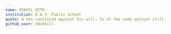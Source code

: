 ```yaml
---
name: NIKHIL SETH
institution: D.A.V. Public School
quote: A man convinced against his will, Is of the same opinion still.
github_user: SNikhill
---
```

